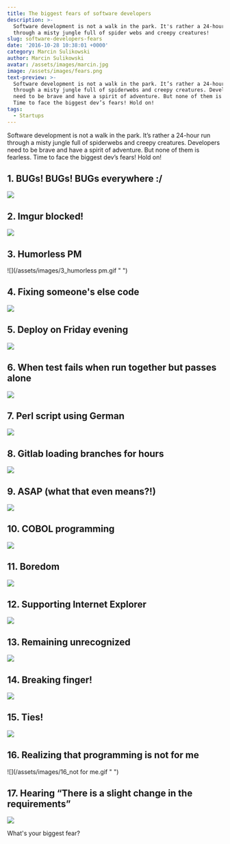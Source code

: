 ```yaml
---
title: The biggest fears of software developers
description: >-
  Software development is not a walk in the park. It's rather a 24-hour run
  through a misty jungle full of spider webs and creepy creatures!
slug: software-developers-fears
date: '2016-10-28 10:38:01 +0000'
category: Marcin Sulikowski
author: Marcin Sulikowski
avatar: /assets/images/marcin.jpg
image: /assets/images/fears.png
text-preview: >-
  Software development is not a walk in the park. It’s rather a 24-hour run
  through a misty jungle full of spiderwebs and creepy creatures. Developers
  need to be brave and have a spirit of adventure. But none of them is fearless.
  Time to face the biggest dev’s fears! Hold on!
tags:
  - Startups
---
```



Software development is not a walk in the park. It’s rather a 24-hour run through a misty jungle full of spiderwebs and creepy creatures. Developers need to be brave and have a spirit of adventure. But none of them is fearless. Time to face the biggest dev’s fears! Hold on!


## 1. BUGs! BUGs! BUGs everywhere :/

  ![](/assets/images/1_BUGs.gif " ")

## 2. Imgur blocked!

  ![](/assets/images/2_imgur.gif " ")

## 3. Humorless PM

  ![](/assets/images/3_humorless pm.gif " ")

## 4. Fixing someone's else code

  ![](/assets/images/4_fixing.gif " ")

## 5. Deploy on Friday evening

  ![](/assets/images/5_deploy.gif " ")

## 6. When test fails when run together but passes alone

  ![](/assets/images/6_tests.gif " ")

## 7. Perl script using German

  ![](/assets/images/7_german.gif " ")

## 8. Gitlab loading branches for hours

  ![](/assets/images/8.gif " ")




## 9. ASAP (what that even means?!)

  ![](/assets/images/9_asap.gif " ")

## 10. COBOL programming

  ![](/assets/images/10_cobol.gif " ")

## 11. Boredom

  ![](/assets/images/11_boredom.gif " ")

## 12. Supporting Internet Explorer

  ![](/assets/images/12_IE.gif " ")

## 13. Remaining unrecognized

  ![](/assets/images/13_unrecognized.jpg " ")

## 14. Breaking finger!

  ![](/assets/images/14_fingers.gif " ")

## 15. Ties!

  ![](/assets/images/15_ties.gif " ")

## 16. Realizing that programming is not for me

![](/assets/images/16_not for me.gif " ")

## 17. Hearing “There is a slight change in the requirements”

  ![](/assets/images/17_change.gif " ")


What's your biggest fear?
